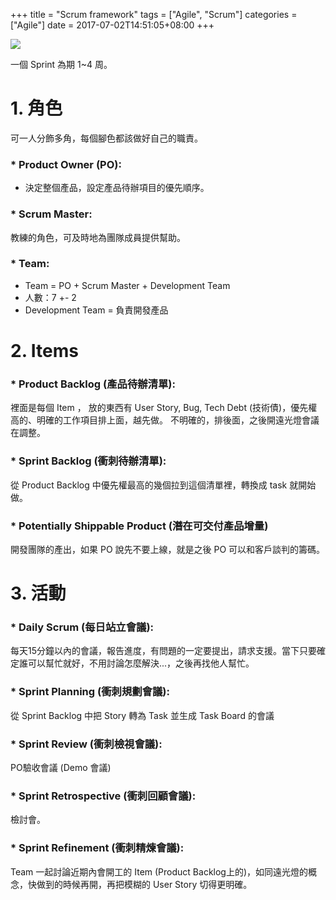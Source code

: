 +++
title = "Scrum framework"
tags = ["Agile", "Scrum"]
categories = ["Agile"]
date = 2017-07-02T14:51:05+08:00
+++

![](https://i.imgur.com/iNtrV4W.jpg)

一個 Sprint 為期 1~4 周。

1\. 角色
======

可一人分飾多角，每個腳色都該做好自己的職責。

### \* Product Owner (PO):

*   決定整個產品，設定產品待辦項目的優先順序。

### \* Scrum Master:

教練的角色，可及時地為團隊成員提供幫助。

### \* Team:

*   Team = PO + Scrum Master + Development Team
*   人數：7 +- 2
*   Development Team = 負責開發產品

2\. Items
=========

### \* Product Backlog (產品待辦清單):

裡面是每個 Item ， 放的東西有 User Story, Bug, Tech Debt (技術債)，優先權高的、明確的工作項目排上面，越先做。 不明確的，排後面，之後開遠光燈會議在調整。

### \* Sprint Backlog (衝刺待辦清單):

從 Product Backlog 中優先權最高的幾個拉到這個清單裡，轉換成 task 就開始做。

### \* Potentially Shippable Product (潛在可交付產品增量)

開發團隊的產出，如果 PO 說先不要上線，就是之後 PO 可以和客戶談判的籌碼。

3\. 活動
======

### \* Daily Scrum (每日站立會議):

每天15分鐘以內的會議，報告進度，有問題的一定要提出，請求支援。當下只要確定誰可以幫忙就好，不用討論怎麼解決...，之後再找他人幫忙。

### \* Sprint Planning (衝刺規劃會議):

從 Sprint Backlog 中把 Story 轉為 Task 並生成 Task Board 的會議

### \* Sprint Review (衝刺檢視會議):

PO驗收會議 (Demo 會議)

### \* Sprint Retrospective (衝刺回顧會議):

檢討會。

### \* Sprint Refinement (衝刺精煉會議):

Team 一起討論近期內會開工的 Item (Product Backlog上的)，如同遠光燈的概念，快做到的時候再開，再把模糊的 User Story 切得更明確。

